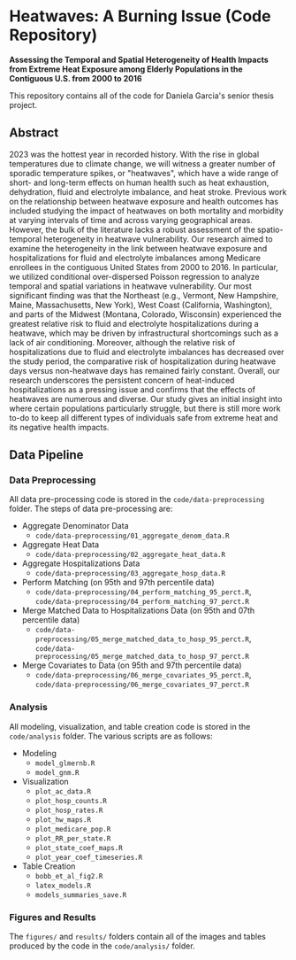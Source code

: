 # Heatwaves: A Burning Issue (Code Repository)
**Assessing the Temporal and Spatial Heterogeneity of Health Impacts from Extreme Heat Exposure among Elderly Populations in the Contiguous U.S. from 2000 to 2016**

This repository contains all of the code for Daniela Garcia's senior thesis project. 

## Abstract

2023 was the hottest year in recorded history. With the rise in global temperatures due to climate change, we will witness a greater number of sporadic temperature spikes, or "heatwaves", which have a wide range of short- and long-term effects on human health such as heat exhaustion, dehydration, fluid and electrolyte imbalance, and heat stroke. Previous work on the relationship between heatwave exposure and health outcomes has included studying the impact of heatwaves on both mortality and morbidity at varying intervals of time and across varying geographical areas. However, the bulk of the literature lacks a robust assessment of the spatio-temporal heterogeneity in heatwave vulnerability. Our research aimed to examine the heterogeneity in the link between heatwave exposure and hospitalizations for fluid and electrolyte imbalances among Medicare enrollees in the contiguous United States from 2000 to 2016. In particular, we utilized conditional over-dispersed Poisson regression to analyze temporal and spatial variations in heatwave vulnerability. Our most significant finding was that the Northeast (e.g., Vermont, New Hampshire, Maine, Massachusetts, New York), West Coast (California, Washington), and parts of the Midwest (Montana, Colorado, Wisconsin) experienced the greatest relative risk to fluid and electrolyte hospitalizations during a heatwave, which may be driven by infrastructural shortcomings such as a lack of air conditioning. Moreover, although the relative risk of hospitalizations due to fluid and electrolyte imbalances has decreased over the study period, the comparative risk of hospitalization during heatwave days versus non-heatwave days has remained fairly constant. Overall, our research underscores the persistent concern of heat-induced hospitalizations as a pressing issue and confirms that the effects of heatwaves are numerous and diverse. Our study gives an initial insight into where certain populations particularly struggle, but there is still more work to-do to keep all different types of individuals safe from extreme heat and its negative health impacts.

## Data Pipeline

### Data Preprocessing 

All data pre-processing code is stored in the `code/data-preprocessing` folder. The steps of data pre-processing are:

* Aggregate Denominator Data
    * `code/data-preprocessing/01_aggregate_denom_data.R`
* Aggregate Heat Data
    * `code/data-preprocessing/02_aggregate_heat_data.R`
* Aggregate Hospitalizations Data
    * `code/data-preprocessing/03_aggregate_hosp_data.R`
* Perform Matching (on 95th and 97th percentile data)
    * `code/data-preprocessing/04_perform_matching_95_perct.R`, `code/data-preprocessing/04_perform_matching_97_perct.R`
* Merge Matched Data to Hospitalizations Data (on 95th and 07th percentile data)
    * `code/data-preprocessing/05_merge_matched_data_to_hosp_95_perct.R`, `code/data-preprocessing/05_merge_matched_data_to_hosp_97_perct.R`
* Merge Covariates to Data (on 95th and 97th percentile data)
    * `code/data-preprocessing/06_merge_covariates_95_perct.R`, `code/data-preprocessing/06_merge_covariates_97_perct.R`

### Analysis 

All modeling, visualization, and table creation code is stored in the `code/analysis` folder. The various scripts are as follows:

* Modeling
    * `model_glmernb.R`
    * `model_gnm.R`
* Visualization
    * `plot_ac_data.R`
    * `plot_hosp_counts.R`
    * `plot_hosp_rates.R`
    * `plot_hw_maps.R`
    * `plot_medicare_pop.R`
    * `plot_RR_per_state.R`
    * `plot_state_coef_maps.R`
    * `plot_year_coef_timeseries.R`
* Table Creation
    * `bobb_et_al_fig2.R`  
    * `latex_models.R`
    * `models_summaries_save.R`

### Figures and Results

The `figures/` and `results/` folders contain all of the images and tables produced by the code in the `code/analysis/` folder. 
